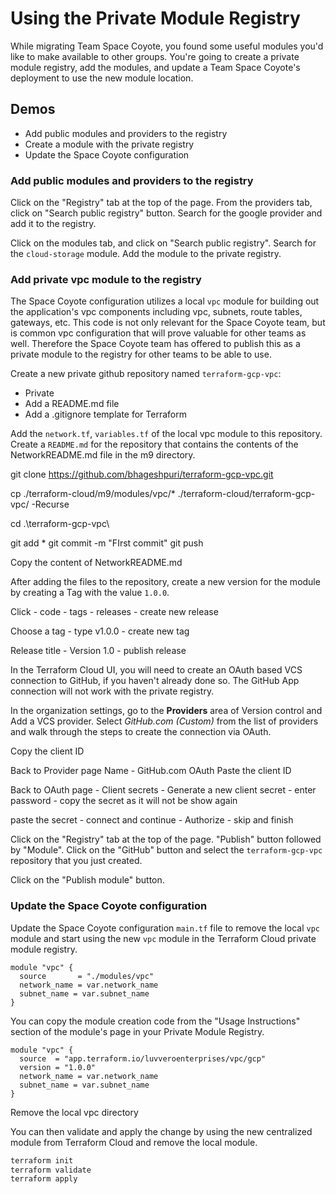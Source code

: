 # Using the Private Module Registry

While migrating Team Space Coyote, you found some useful modules you'd like to make available to other groups. You're going to create a private module registry, add the modules, and update a Team Space Coyote's deployment to use the new module location.

## Demos

- Add public modules and providers to the registry
- Create a module with the private registry
- Update the Space Coyote configuration


### Add public modules and providers to the registry

Click on the "Registry" tab at the top of the page. From the providers tab, click on "Search public registry" button. Search for the google provider and add it to the registry.

Click on the modules tab, and click on "Search public registry". Search for the `cloud-storage` module. Add the module to the private registry.


### Add private vpc module to the registry

The Space Coyote configuration utilizes a local `vpc` module for building out the application's vpc components including vpc, subnets, route tables, gateways, etc.  This code is not only relevant for the Space Coyote team, but is common vpc configuration that will prove valuable for other teams as well.  Therefore the Space Coyote team has offered to publish this as a private module to the registry for other teams to be able to use.

Create a new private github repository named `terraform-gcp-vpc`:

- Private
- Add a README.md file
- Add a .gitignore template for Terraform

Add the `network.tf`, `variables.tf` of the local vpc module to this repository.  Create a `README.md` for the repository that contains the contents of the NetworkREADME.md file in the m9 directory.

git clone https://github.com/bhageshpuri/terraform-gcp-vpc.git

cp ./terraform-cloud/m9/modules/vpc/* ./terraform-cloud/terraform-gcp-vpc/ -Recurse

cd .\terraform-gcp-vpc\

git add *
git commit -m "FIrst commit"
git push

Copy the content of NetworkREADME.md

After adding the files to the repository, create a new version for the module by creating a Tag with the value `1.0.0`.

Click - code - tags - releases - create new release

Choose a tag - type v1.0.0 - create new tag 

Release title - Version 1.0 - publish release

In the Terraform Cloud UI, you will need to create an OAuth based VCS connection to GitHub, if you haven't already done so. The GitHub App connection will not work with the private registry.

In the organization settings, go to the **Providers** area of Version control and Add a VCS provider. Select *GitHub.com (Custom)* from the list of providers and walk through the steps to create the connection via OAuth.

Copy the client ID

Back to Provider page 
Name - GitHub.com OAuth
Paste the client ID

Back to OAuth page - Client secrets - Generate a new client secret - enter password - copy the secret as it will not be show again

paste the secret - connect and continue - Authorize - skip and finish


Click on the "Registry" tab at the top of the page. "Publish" button followed by "Module". Click on the "GitHub" button and select the `terraform-gcp-vpc` repository that you just created.

Click on the "Publish module" button.

### Update the Space Coyote configuration

Update the Space Coyote configuration `main.tf` file to remove the local `vpc` module and start using the new `vpc` module in the Terraform Cloud private module registry.

```hcl
module "vpc" {
  source       = "./modules/vpc"
  network_name = var.network_name
  subnet_name = var.subnet_name
}
```

You can copy the module creation code from the "Usage Instructions" section of the module's page in your Private Module Registry.

```hcl
module "vpc" {
  source  = "app.terraform.io/luvveroenterprises/vpc/gcp"
  version = "1.0.0"
  network_name = var.network_name
  subnet_name = var.subnet_name
}
```
Remove the local vpc directory

You can then validate and apply the change by using the new centralized module from Terraform Cloud and remove the local module.

```bash
terraform init
terraform validate
terraform apply
```
